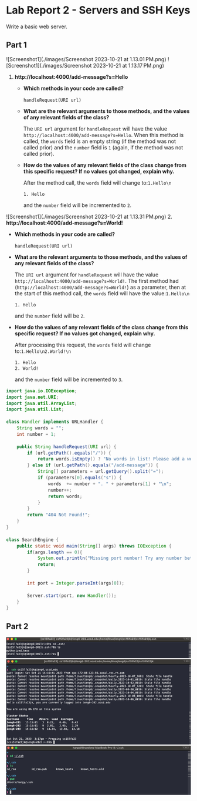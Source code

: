 # Lab Report 2 - Servers and SSH Keys 
Write a basic web server.
## Part 1
![Screenshot1](./images/Screenshot 2023-10-21 at 1.13.01 PM.png)
![Screenshot1](./images/Screenshot 2023-10-21 at 1.13.17 PM.png)
1. **http://localhost:4000/add-message?s=Hello**
   
   - **Which methods in your code are called?**
     
     `handleRequest(URI url)`
   
   - **What are the relevant arguments to those methods, and the values of any relevant fields of the class?**
     
     The `URI url` argument for `handleRequest` will have the value `http://localhost:4000/add-message?s=Hello`.
     When this method is called, the `words` field is an empty string (if the method was not called prior) and the `number` field is `1` (again, if the method was not called prior).
     
   - **How do the values of any relevant fields of the class change from this specific request? If no values got changed, explain why.**
     
     After the method call, the `words` field will change to:`1.Hello\n`
     ```
     1. Hello
     ```
     and the `number` field will be incremented to `2`.
     
![Screenshot1](./images/Screenshot 2023-10-21 at 1.13.31 PM.png)
2. **http://localhost:4000/add-message?s=World!**
   
   - **Which methods in your code are called?**
     
     `handleRequest(URI url)`
   
   - **What are the relevant arguments to those methods, and the values of any relevant fields of the class?**
     
     The `URI url` argument for `handleRequest` will have the value `http://localhost:4000/add-message?s=World!`.
    The first method had (`http://localhost:4000/add-message?s=World!`) as a parameter, then at the start of this method call, the `words` field will have the value:`1.Hello\n`
     ```
     1. Hello
     ```
     and the `number` field will be `2`.
     
   - **How do the values of any relevant fields of the class change from this specific request? If no values got changed, explain why.**
     
     After processing this request, the `words` field will change to:`1.Hello\n2.World!\n`
     ```
     1. Hello
     2. World!
     ```
     and the `number` field will be incremented to `3`.

```java
import java.io.IOException;
import java.net.URI;
import java.util.ArrayList;
import java.util.List;

class Handler implements URLHandler {
    String words = "";
    int number = 1;    

    public String handleRequest(URI url) {
        if (url.getPath().equals("/")) {
            return words.isEmpty() ? "No words in list! Please add a word" : words;       
        } else if (url.getPath().equals("/add-message")) {
            String[] parameters = url.getQuery().split("=");
            if (parameters[0].equals("s")) {
                words  += number + ". " + parameters[1] + "\n";
                number++; 
                return words;
            }
        } 
        return "404 Not Found!";
    } 
}

class SearchEngine {
    public static void main(String[] args) throws IOException {
        if(args.length == 0){
            System.out.println("Missing port number! Try any number between 1024 to 49151");
            return;
        }

        int port = Integer.parseInt(args[0]);

        Server.start(port, new Handler());
    }
}
```
## Part 2
![Screenshot1](./images/ssh1.png)
![Screenshot1](./images/ssh2.png)
![Screenshot1](./images/ssh3.png)

